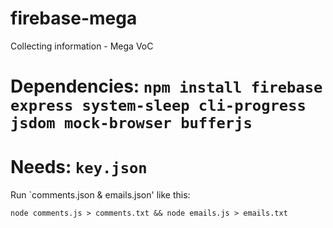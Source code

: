 # firebase-mega
Collecting information - Mega VoC


# Dependencies: `npm install firebase express system-sleep cli-progress jsdom mock-browser bufferjs `
# Needs: `key.json`

Run `comments.json & emails.json' like this:

`node comments.js > comments.txt && node emails.js > emails.txt`
